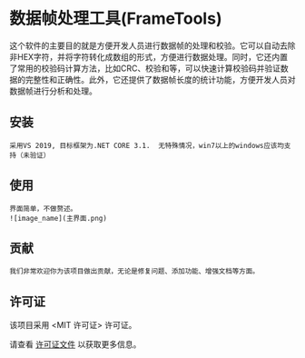 # 数据帧处理工具(FrameTools)
这个软件的主要目的就是方便开发人员进行数据帧的处理和校验。它可以自动去除非HEX字符，并将字符转化成数组的形式，方便进行数据处理。同时，它还内置了常用的校验码计算方法，比如CRC、校验和等，可以快速计算校验码并验证数据的完整性和正确性。此外，它还提供了数据帧长度的统计功能，方便开发人员对数据帧进行分析和处理。

## 安装

    采用VS 2019, 目标框架为.NET CORE 3.1.  无特殊情况，win7以上的windows应该均支持（未验证）

## 使用

    界面简单，不做赘述。
    ![image_name](主界面.png)


## 贡献

    我们非常欢迎你为该项目做出贡献，无论是修复问题、添加功能、增强文档等方面。

## 许可证

该项目采用 <MIT 许可证> 许可证。

请查看 [许可证文件](LICENSE.md) 以获取更多信息。
